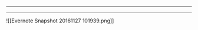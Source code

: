 ______________________________________________________________________

______________________________________________________________________

!\[\[Evernote Snapshot 20161127 101939.png\]\]
